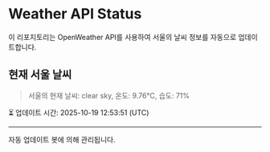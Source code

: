 
# Weather API Status

이 리포지토리는 OpenWeather API를 사용하여 서울의 날씨 정보를 자동으로 업데이트합니다.

## 현재 서울 날씨
> 서울의 현재 날씨: clear sky, 온도: 9.76°C, 습도: 71%

⏳ 업데이트 시간: 2025-10-19 12:53:51 (UTC)

---
자동 업데이트 봇에 의해 관리됩니다.
